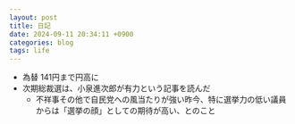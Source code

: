 ```yaml
---
layout: post
title: 日記
date: 2024-09-11 20:34:11 +0900
categories: blog
tags: life
---
```


- 為替 141円まで円高に
- 次期総裁選は、小泉進次郎が有力という記事を読んだ
  - 不祥事その他で自民党への風当たりが強い昨今、特に選挙力の低い議員からは「選挙の顔」としての期待が高い、とのこと
